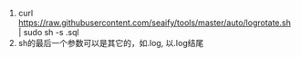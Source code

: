 1. curl https://raw.githubusercontent.com/seaify/tools/master/auto/logrotate.sh | sudo sh -s .sql
2. sh的最后一个参数可以是其它的，如.log, 以.log结尾

